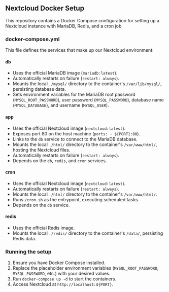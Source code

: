 ## Nextcloud Docker Setup

This repository contains a Docker Compose configuration for setting up a Nextcloud instance with MariaDB, Redis, and a cron job.

### docker-compose.yml

This file defines the services that make up our Nextcloud environment:

#### db

* Uses the official MariaDB image (`mariadb:latest`).
* Automatically restarts on failure (`restart: always`).
* Mounts the local `./mysql/` directory to the container's `/var/lib/mysql/`, persisting database data.
* Sets environment variables for the MariaDB root password (`MYSQL_ROOT_PASSWORD`), user password (`MYSQL_PASSWORD`), database name (`MYSQL_DATABASE`), and username (`MYSQL_USER`).

#### app

* Uses the official Nextcloud image (`nextcloud:latest`).
* Exposes port 80 on the host machine (`ports: - ${PORT}:80`).
* Links to the `db` service to connect to the MariaDB database.
* Mounts the local `./html/` directory to the container's `/var/www/html/`, hosting the Nextcloud files.
* Automatically restarts on failure (`restart: always`).
* Depends on the `db`, `redis`, and `cron` services.

#### cron

* Uses the official Nextcloud image (`nextcloud:latest`).
* Automatically restarts on failure (`restart: always`).
* Mounts the local `./html/` directory to the container's `/var/www/html/`.
* Runs `/cron.sh` as the entrypoint, executing scheduled tasks.
* Depends on the `db` service.

#### redis

* Uses the official Redis image.
* Mounts the local `./redis/` directory to the container's `/data/`, persisting Redis data.

### Running the setup

1. Ensure you have Docker Compose installed.
2. Replace the placeholder environment variables (`MYSQL_ROOT_PASSWORD`, `MYSQL_PASSWORD`, etc.) with your desired values.
3. Run `docker-compose up -d` to start the containers.
4. Access Nextcloud at `http://localhost:${PORT}`.

